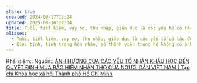 ```yaml
---
share: true
created: 2024-09-17T13:24
updated: 2025-08-16T22:04
title: Tuổi, tiết kiệm, vay nợ, thu nhập, giáo dục là các yếu tố có tác động đến quyết định mua bảo hiểm nhân thọ. Giới tính, tình trạng hôn nhân, số thành viên trong hộ không có ảnh hưởng đến quyết định này
aliases:
  - Tuổi, tiết kiệm, vay nợ, thu nhập, giáo dục là các yếu tố có tác động đến quyết định mua bảo hiểm nhân thọ
  - Giới tính, tình trạng hôn nhân, số thành viên trong hộ không có ảnh hưởng đến quyết định mua bảo hiểm nhân thọ
---
```

Khái niệm:: 
Nguồn:: [ẢNH HƯỞNG CỦA CÁC YẾU TỐ NHÂN KHẨU HỌC ĐẾN QUYẾT ĐỊNH MUA BẢO HIỂM NHÂN THỌ CỦA NGƯỜI DÂN VIỆT NAM | Tạp chí Khoa học xã hội Thành phố Hồ Chí Minh](http://tapchikhxhhcm.org.vn/index.php/tapchikhxh/article/view/203)
